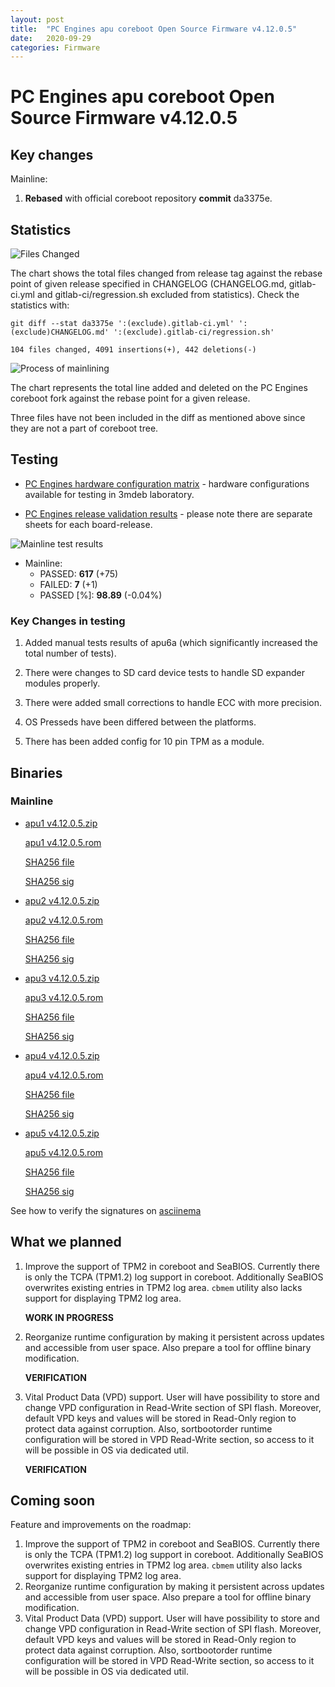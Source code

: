 ```yaml
---
layout: post
title:  "PC Engines apu coreboot Open Source Firmware v4.12.0.5"
date:   2020-09-29
categories: Firmware
---
```

# PC Engines apu coreboot Open Source Firmware v4.12.0.5

## Key changes

Mainline:

1. **Rebased** with official coreboot repository **commit** da3375e.

## Statistics

![Files Changed](https://cloud.3mdeb.com/index.php/s/X6TWWCSk9EqG5iP/preview)

The chart shows the total files changed from release tag against the rebase
point of given release specified in CHANGELOG (CHANGELOG.md, gitlab-ci.yml and
gitlab-ci/regression.sh excluded from statistics). Check the statistics with:

```
git diff --stat da3375e ':(exclude).gitlab-ci.yml' ':(exclude)CHANGELOG.md' ':(exclude).gitlab-ci/regression.sh'
```

`104 files changed, 4091 insertions(+), 442 deletions(-)`

![Process of mainlining](https://cloud.3mdeb.com/index.php/s/6G8iwHzS5sFLe5b/preview)

The chart represents the total line added and deleted on the PC Engines
coreboot fork against the rebase point for a given release.

Three files have not been included in the diff as mentioned above since they are
not a part of coreboot tree.

## Testing

* [PC Engines hardware configuration matrix](https://cloud.3mdeb.com/index.php/s/sakiLj98Zxqz2D3/preview) - hardware configurations available for testing in 3mdeb laboratory.

* [PC Engines release validation results](https://3mdeb.us16.list-manage.com/track/click?u=fce95b885fc13fbf1db611816&id=96d9b426c0&e=16ffa34a09) - please note there are separate sheets for each board-release.

![Mainline test results](https://cloud.3mdeb.com/index.php/s/pX9beE5c2bTjQMd/preview)

* Mainline:
  * PASSED: **617** (+75)
  * FAILED: **7** (+1)
  * PASSED [%]: **98.89** (-0.04%)

### Key Changes in testing

1. Added manual tests results of apu6a (which significantly increased the total
   number of tests).

2. There were changes to SD card device tests to handle SD expander modules
   properly.

3. There were added small corrections to handle ECC with more precision.

4. OS Presseds have been differed between the platforms.

5. There has been added config for 10 pin TPM as a module.

## Binaries

### Mainline

* [apu1 v4.12.0.5.zip](https://3mdeb.com/open-source-firmware/pcengines/apu1/apu1_v4.12.0.5.zip)

  [apu1 v4.12.0.5.rom](https://3mdeb.com/open-source-firmware/pcengines/apu1/apu1_v4.12.0.5.rom)

  [SHA256 file](https://3mdeb.com/open-source-firmware/pcengines/apu1/apu1_v4.12.0.5.SHA256)

  [SHA256 sig](https://3mdeb.com/open-source-firmware/pcengines/apu1/apu1_v4.12.0.5.SHA256.sig)

* [apu2 v4.12.0.5.zip](https://3mdeb.com/open-source-firmware/pcengines/apu2/apu2_v4.12.0.5.zip)

  [apu2 v4.12.0.5.rom](https://3mdeb.com/open-source-firmware/pcengines/apu2/apu2_v4.12.0.5.rom)

  [SHA256 file](https://3mdeb.com/open-source-firmware/pcengines/apu2/apu2_v4.12.0.5.SHA256)

  [SHA256 sig](https://3mdeb.com/open-source-firmware/pcengines/apu2/apu2_v4.12.0.5.SHA256.sig)

* [apu3 v4.12.0.5.zip](https://3mdeb.com/open-source-firmware/pcengines/apu3/apu3_v4.12.0.5.zip)

  [apu3 v4.12.0.5.rom](https://3mdeb.com/open-source-firmware/pcengines/apu3/apu3_v4.12.0.5.rom)

  [SHA256 file](https://3mdeb.com/open-source-firmware/pcengines/apu3/apu3_v4.12.0.5.SHA256)

  [SHA256 sig](https://3mdeb.com/open-source-firmware/pcengines/apu3/apu3_v4.12.0.5.SHA256.sig)

* [apu4 v4.12.0.5.zip](https://3mdeb.com/open-source-firmware/pcengines/apu4/apu4_v4.12.0.5.zip)

  [apu4 v4.12.0.5.rom](https://3mdeb.com/open-source-firmware/pcengines/apu4/apu4_v4.12.0.5.rom)

  [SHA256 file](https://3mdeb.com/open-source-firmware/pcengines/apu4/apu4_v4.12.0.5.SHA256)

  [SHA256 sig](https://3mdeb.com/open-source-firmware/pcengines/apu4/apu4_v4.12.0.5.SHA256.sig)

* [apu5 v4.12.0.5.zip](https://3mdeb.com/open-source-firmware/pcengines/apu5/apu5_v4.12.0.5.zip)

  [apu5 v4.12.0.5.rom](https://3mdeb.com/open-source-firmware/pcengines/apu5/apu5_v4.12.0.5.rom)

  [SHA256 file](https://3mdeb.com/open-source-firmware/pcengines/apu5/apu5_v4.12.0.5.SHA256)

  [SHA256 sig](https://3mdeb.com/open-source-firmware/pcengines/apu5/apu5_v4.12.0.5.SHA256.sig)

See how to verify the signatures on [asciinema](https://asciinema.org/a/335785)

## What we planned

1. Improve the support of TPM2 in coreboot and SeaBIOS. Currently there is only
   the TCPA (TPM1.2) log support in coreboot. Additionally SeaBIOS overwrites
   existing entries in TPM2 log area. `cbmem` utility also lacks support for
   displaying TPM2 log area.

   **WORK IN PROGRESS**

2. Reorganize runtime configuration by making it persistent across updates and
   accessible from user space. Also prepare a tool for offline binary
   modification.

   **VERIFICATION**

3. Vital Product Data (VPD) support. User will have possibility to store
   and change VPD configuration in Read-Write section of SPI flash. Moreover,
   default VPD keys and values will be stored in Read-Only region to protect
   data against corruption. Also, sortbootorder runtime configuration will be
   stored in VPD Read-Write section, so access to it will be possible in OS
   via dedicated util.

   **VERIFICATION**

## Coming soon

Feature and improvements on the roadmap:

1. Improve the support of TPM2 in coreboot and SeaBIOS. Currently there is only
   the TCPA (TPM1.2) log support in coreboot. Additionally SeaBIOS overwrites
   existing entries in TPM2 log area. `cbmem` utility also lacks support for
   displaying TPM2 log area.
2. Reorganize runtime configuration by making it persistent across updates and
   accessible from user space. Also prepare a tool for offline binary
   modification.
3. Vital Product Data (VPD) support. User will have possibility to store
   and change VPD configuration in Read-Write section of SPI flash. Moreover,
   default VPD keys and values will be stored in Read-Only region to protect
   data against corruption. Also, sortbootorder runtime configuration will be
   stored in VPD Read-Write section, so access to it will be possible in OS
   via dedicated util.
